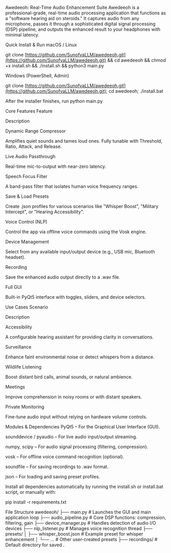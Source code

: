 Awedeeoh: Real-Time Audio Enhancement Suite
Awedeeoh is a professional-grade, real-time audio processing application that functions as a "software hearing aid on steroids." It captures audio from any microphone, passes it through a sophisticated digital signal processing (DSP) pipeline, and outputs the enhanced result to your headphones with minimal latency.

Quick Install & Run
macOS / Linux

git clone [https://github.com/SunofvaLLM/awedeeoh.git](https://github.com/SunofvaLLM/awedeeoh.git) && cd awedeeoh && chmod +x install.sh && ./install.sh && python3 main.py

Windows (PowerShell, Admin)

git clone [https://github.com/SunofvaLLM/awedeeoh.git](https://github.com/SunofvaLLM/awedeeoh.git); cd awedeeoh; ./install.bat

After the installer finishes, run python main.py

Core Features
Feature

Description

Dynamic Range Compressor

Amplifies quiet sounds and tames loud ones. Fully tunable with Threshold, Ratio, Attack, and Release.

Live Audio Passthrough

Real-time mic-to-output with near-zero latency.

Speech Focus Filter

A band-pass filter that isolates human voice frequency ranges.

Save & Load Presets

Create .json profiles for various scenarios like "Whisper Boost", "Military Intercept", or "Hearing Accessibility".

Voice Control (NLP)

Control the app via offline voice commands using the Vosk engine.

Device Management

Select from any available input/output device (e.g., USB mic, Bluetooth headset).

Recording

Save the enhanced audio output directly to a .wav file.

Full GUI

Built-in PyQt5 interface with toggles, sliders, and device selectors.

Use Cases
Scenario

Description

Accessibility

A configurable hearing assistant for providing clarity in conversations.

Surveillance

Enhance faint environmental noise or detect whispers from a distance.

Wildlife Listening

Boost distant bird calls, animal sounds, or natural ambience.

Meetings

Improve comprehension in noisy rooms or with distant speakers.

Private Monitoring

Fine-tune audio input without relying on hardware volume controls.

Modules & Dependencies
PyQt5 – For the Graphical User Interface (GUI).

sounddevice / pyaudio – For live audio input/output streaming.

numpy, scipy – For audio signal processing (filtering, compression).

vosk – For offline voice command recognition (optional).

soundfile – For saving recordings to .wav format.

json – For loading and saving preset profiles.

Install all dependencies automatically by running the install.sh or install.bat script, or manually with:

pip install -r requirements.txt

File Structure
awedeeoh/
├── main.py                 # Launches the GUI and main application loop
├── audio_pipeline.py       # Core DSP functions: compression, filtering, gain
├── device_manager.py       # Handles detection of audio I/O devices
├── nlp_listener.py         # Manages voice recognition thread
├── presets/
│   ├── whisper_boost.json  # Example preset for whisper enhancement
│   └── ...                 # Other user-created presets
├── recordings/             # Default directory for saved .
